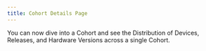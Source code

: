 ```yaml
---
title: Cohort Details Page
---
```


You can now dive into a Cohort and see the Distribution of Devices, Releases,
and Hardware Versions across a single Cohort.
